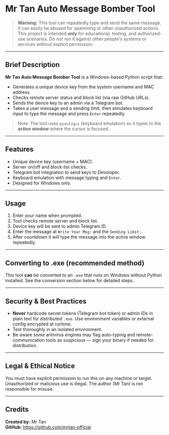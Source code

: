 # Mr Tan Auto Message Bomber Tool

> **Warning:** This tool can repeatedly type and send the same message. It can easily be abused for spamming or other unauthorized actions. This project is intended **only** for educational, testing, and authorized-use scenarios. Do not run it against other people's systems or services without explicit permission.

---

## Brief Description

**Mr Tan Auto Message Bomber Tool** is a Windows-based Python script that:

- Generates a unique device key from the system username and MAC address.
- Checks remote server status and block list (via raw GitHub URLs).
- Sends the device key to an admin via a Telegram bot.
- Takes a user message and a sending limit, then simulates keyboard input to type the message and press `Enter` repeatedly.

> Note: The tool uses `pyautogui` (keyboard emulation) so it types to the **active window** where the cursor is focused.

---

## Features

* Unique device key (username + MAC).
* Server on/off and block-list checks.
* Telegram bot integration to send keys to Devoloper.
* Keyboard emulation with message typing and `Enter`.
* Designed for Windows only.

---

## Usage


1. Enter your name when prompted.
2. Tool checks remote server and block list.
3. Device key will be sent to admin Telegram ID.
4. Enter the message at `Write Your Msg:` and the `Sending Limit:`.
5. After countdown it will type the message into the active window repeatedly.

---

## Converting to .exe (recommended method)

This tool **can** be converted to an `.exe` that runs on Windows without Python installed. See the conversion section below for detailed steps.

---

## Security & Best Practices

* **Never** hardcode secret tokens (Telegram bot token) or admin IDs in plain text for distributed `.exe`. Use environment variables or external config encrypted at runtime.
* Test thoroughly in an isolated environment.
* Be aware some antivirus engines may flag auto-typing and remote-communication tools as suspicious — sign your binary if needed for distribution.

---

## Legal & Ethical Notice

You must have explicit permission to run this on any machine or target. Unauthorized or malicious use is illegal. The author (Mr Tan) is not responsible for misuse.

---

## Credits

**Created by:** Mr Tan  
**GitHub:** https://github.com/mrtan-official  
